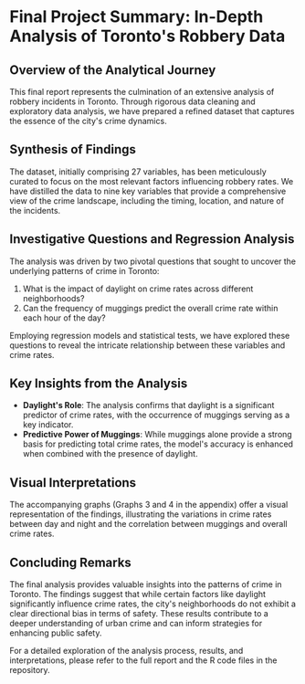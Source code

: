 # Final Project Summary: In-Depth Analysis of Toronto's Robbery Data

## Overview of the Analytical Journey

This final report represents the culmination of an extensive analysis of robbery incidents in Toronto. Through rigorous data cleaning and exploratory data analysis, we have prepared a refined dataset that captures the essence of the city's crime dynamics.

## Synthesis of Findings

The dataset, initially comprising 27 variables, has been meticulously curated to focus on the most relevant factors influencing robbery rates. We have distilled the data to nine key variables that provide a comprehensive view of the crime landscape, including the timing, location, and nature of the incidents.

## Investigative Questions and Regression Analysis

The analysis was driven by two pivotal questions that sought to uncover the underlying patterns of crime in Toronto:
1. What is the impact of daylight on crime rates across different neighborhoods?
2. Can the frequency of muggings predict the overall crime rate within each hour of the day?

Employing regression models and statistical tests, we have explored these questions to reveal the intricate relationship between these variables and crime rates.

## Key Insights from the Analysis

- **Daylight's Role**: The analysis confirms that daylight is a significant predictor of crime rates, with the occurrence of muggings serving as a key indicator.
- **Predictive Power of Muggings**: While muggings alone provide a strong basis for predicting total crime rates, the model's accuracy is enhanced when combined with the presence of daylight.

## Visual Interpretations

The accompanying graphs (Graphs 3 and 4 in the appendix) offer a visual representation of the findings, illustrating the variations in crime rates between day and night and the correlation between muggings and overall crime rates.

## Concluding Remarks

The final analysis provides valuable insights into the patterns of crime in Toronto. The findings suggest that while certain factors like daylight significantly influence crime rates, the city's neighborhoods do not exhibit a clear directional bias in terms of safety. These results contribute to a deeper understanding of urban crime and can inform strategies for enhancing public safety.

For a detailed exploration of the analysis process, results, and interpretations, please refer to the full report and the R code files in the repository.
